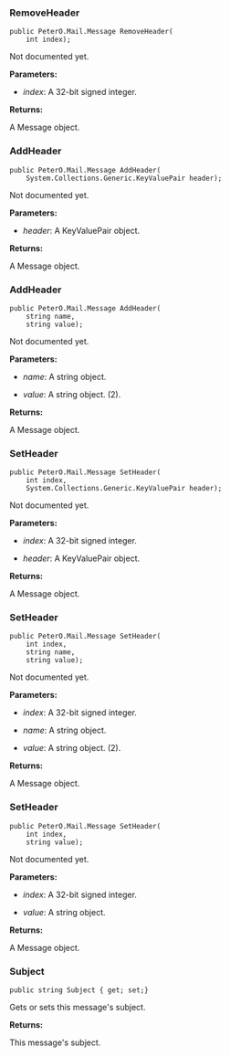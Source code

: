 ﻿### RemoveHeader

    public PeterO.Mail.Message RemoveHeader(
        int index);

Not documented yet.

<b>Parameters:</b>

 * <i>index</i>: A 32-bit signed integer.

<b>Returns:</b>

A Message object.

### AddHeader

    public PeterO.Mail.Message AddHeader(
        System.Collections.Generic.KeyValuePair header);

Not documented yet.

<b>Parameters:</b>

 * <i>header</i>: A KeyValuePair object.

<b>Returns:</b>

A Message object.

### AddHeader

    public PeterO.Mail.Message AddHeader(
        string name,
        string value);

Not documented yet.

<b>Parameters:</b>

 * <i>name</i>: A string object.

 * <i>value</i>: A string object. (2).

<b>Returns:</b>

A Message object.

### SetHeader

    public PeterO.Mail.Message SetHeader(
        int index,
        System.Collections.Generic.KeyValuePair header);

Not documented yet.

<b>Parameters:</b>

 * <i>index</i>: A 32-bit signed integer.

 * <i>header</i>: A KeyValuePair object.

<b>Returns:</b>

A Message object.

### SetHeader

    public PeterO.Mail.Message SetHeader(
        int index,
        string name,
        string value);

Not documented yet.

<b>Parameters:</b>

 * <i>index</i>: A 32-bit signed integer.

 * <i>name</i>: A string object.

 * <i>value</i>: A string object. (2).

<b>Returns:</b>

A Message object.

### SetHeader

    public PeterO.Mail.Message SetHeader(
        int index,
        string value);

Not documented yet.

<b>Parameters:</b>

 * <i>index</i>: A 32-bit signed integer.

 * <i>value</i>: A string object.

<b>Returns:</b>

A Message object.

### Subject

    public string Subject { get; set;}

Gets or sets this message's subject.

<b>Returns:</b>

This message's subject.


